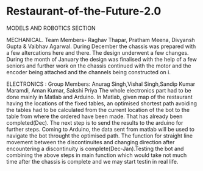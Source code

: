 # Restaurant-of-the-Future-2.0
MODELS AND ROBOTICS SECTION

MECHANICAL.
Team Members- Raghav Thapar, Pratham Meena, Divyansh
Gupta &amp; Vaibhav Agarwal.
During December the chassis was prepared with a few altercations here
and there. The design underwent a few changes. During the month of
January the design was finalised with the help of a few seniors and further
work on the chassis continued with the motor and the encoder being
attached and the channels being constructed on i.


ELECTRONICS :
Group Members: Anurag Singh,Vishal Singh,Sandip Kumar Maramdi, Aman Kumar, Sakshi Priya
The whole electronics part had to be done mainly in Matlab and Arduino. In
Matlab, given map of the restaurant having the locations of the fixed
tables, an optimised shortest path avoiding the tables had to be calculated
from the current location of the bot to the table from where the ordered
have been made. That has already been completed(Dec). The next step is to
send the results to the arduino for further steps.
Coming to Arduino, the data sent from matlab will be used to navigate the
bot throught the optimised path. The function for straight line movement
between the discontinuites and changing direction after encountering a
discontinuity is complete(Dec-Jan).Testing the bot and
combining the above steps in main function which would take not much
time after the chassis is complete and we may start testin in real life.
